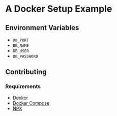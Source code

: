# A Docker Setup Example

## Environment Variables

- `DB_PORT`
- `DB_NAME`
- `DB_USER`
- `DB_PASSWORD`

## Contributing

### Requirements

- [Docker](https://www.docker.com)
- [Docker Compose](https://www.docs.docker.com/compose)
- [NPX](https://www.npmjs.com/package/npx)

